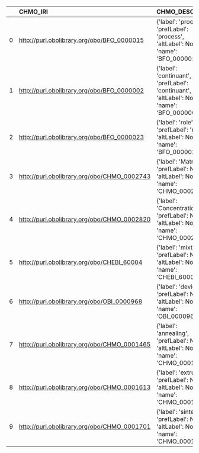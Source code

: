 |    | CHMO_IRI                                    | CHMO_DESC                                                                                   | EMMO_IRI                                                        | EMMO_DESC                     | EMMO_DEF   |
|---:|:--------------------------------------------|:--------------------------------------------------------------------------------------------|:----------------------------------------------------------------|:------------------------------|:-----------|
|  0 | http://purl.obolibrary.org/obo/BFO_0000015  | {'label': 'process', 'prefLabel': 'process', 'altLabel': None, 'name': 'BFO_0000015'}       | http://emmo.info/emmo#EMMO_43e9a05d_98af_41b4_92f6_00f79a09bfce | {'prefLabel': 'process'}      | []         |
|  1 | http://purl.obolibrary.org/obo/BFO_0000002  | {'label': 'continuant', 'prefLabel': 'continuant', 'altLabel': None, 'name': 'BFO_0000002'} | http://emmo.info/emmo#EMMO_90ae56e4_d197_49b6_be1a_0049e4756606 | {'altLabel': 'continuant'}    | []         |
|  2 | http://purl.obolibrary.org/obo/BFO_0000023  | {'label': 'role', 'prefLabel': 'role', 'altLabel': None, 'name': 'BFO_0000023'}             | http://emmo.info/emmo#EMMO_4f226cf3_6d02_4d35_8566_a9e641bc6ff3 | {'prefLabel': 'role'}         | []         |
|  3 | http://purl.obolibrary.org/obo/CHMO_0002743 | {'label': 'Matrix', 'prefLabel': None, 'altLabel': None, 'name': 'CHMO_0002743'}            | http://emmo.info/emmo#EMMO_1cba0b27_15d0_4326_933f_379d0b3565b6 | {'prefLabel': 'Matrix'}       | []         |
|  4 | http://purl.obolibrary.org/obo/CHMO_0002820 | {'label': 'Concentration', 'prefLabel': None, 'altLabel': None, 'name': 'CHMO_0002820'}     | http://emmo.info/emmo#EMMO_d5be1faf_0c56_4f5a_9b78_581e6dee949f | {'altLabel': 'Concentration'} | []         |
|  5 | http://purl.obolibrary.org/obo/CHEBI_60004  | {'label': 'mixture', 'prefLabel': None, 'altLabel': None, 'name': 'CHEBI_60004'}            | http://emmo.info/emmo#EMMO_ec2c8ac8_98c5_4c74_b85b_ff8e8ca6655c | {'prefLabel': 'mixture'}      | []         |
|  6 | http://purl.obolibrary.org/obo/OBI_0000968  | {'label': 'device', 'prefLabel': None, 'altLabel': None, 'name': 'OBI_0000968'}             | http://emmo.info/emmo#EMMO_494b372c_cfdf_47d3_a4de_5e037c540de8 | {'prefLabel': 'device'}       | []         |
|  7 | http://purl.obolibrary.org/obo/CHMO_0001465 | {'label': 'annealing', 'prefLabel': None, 'altLabel': None, 'name': 'CHMO_0001465'}         | http://emmo.info/emmo#EMMO_9900d51c_bdd3_40e8_aa82_ad1aa7092f71 | {'prefLabel': 'annealing'}    | []         |
|  8 | http://purl.obolibrary.org/obo/CHMO_0001613 | {'label': 'extrusion', 'prefLabel': None, 'altLabel': None, 'name': 'CHMO_0001613'}         | http://emmo.info/emmo#EMMO_c9a2307d_51d0_426b_ae2f_85f5a44934e0 | {'prefLabel': 'extrusion'}    | []         |
|  9 | http://purl.obolibrary.org/obo/CHMO_0001701 | {'label': 'sintering', 'prefLabel': None, 'altLabel': None, 'name': 'CHMO_0001701'}         | http://emmo.info/emmo#EMMO_03441eb3_d1fd_4906_b953_b83312d7589e | {'prefLabel': 'sintering'}    | []         |